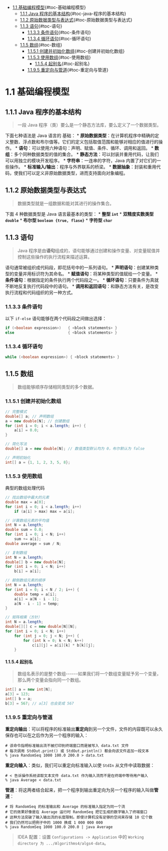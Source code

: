 -   [1.1 基础编程模型](#基础编程模型){#toc-基础编程模型}
    -   [1.1.1 Java
        程序的基本结构](#java-程序的基本结构){#toc-java-程序的基本结构}
    -   [1.1.2
        原始数据类型与表达式](#原始数据类型与表达式){#toc-原始数据类型与表达式}
    -   [1.1.3 语句](#语句){#toc-语句}
        -   [1.1.3.3 条件语句](#条件语句){#toc-条件语句}
        -   [1.1.3.4 循环语句](#循环语句){#toc-循环语句}
    -   [1.1.5 数组](#数组){#toc-数组}
        -   [1.1.5.1
            创建并初始化数组](#创建并初始化数组){#toc-创建并初始化数组}
        -   [1.1.5.3 使用数组](#使用数组){#toc-使用数组}
            -   [1.1.5.4 起别名](#起别名){#toc-起别名}
        -   [1.1.9.5 重定向与管道](#重定向与管道){#toc-重定向与管道}

# 1.1 基础编程模型

## 1.1.1 Java 程序的基本结构

> 一段 Java 程序（类）要么是一个静态方法库，要么定义了一个数据类型。

下面七种语法是 Java 语言的 基础： \*
**原始数据类型**：在计算机程序中精确的定义整数、浮点数和布尔值等。它们的定义包括取值范围和能够对相应的值进行的操作。
\* **语句**：可以使用六种语句：声明、赋值、条件、循环、调用和返回。 \*
**数组**：多个同种数据类型的值的集合。 \*
**静态方法**：可以封装并重用代码，让我们可以用独立的模块开发程序。 \*
**字符串**：一连串的字符，Java 内置了对它们的一些操作。 \*
**标准输入/输出**：程序与外界联系的桥梁。 \*
**数据抽象**：封装和重用代码，使我们可以定义非原始数据类型，进而支持面向对象编程。

## 1.1.2 原始数据类型与表达式

> 数据类型就是一组数据和能对其进行的操作集合。

下面 4 种数据类型是 Java 语言最基本的类型： \* **整型 `int`** \*
**双精度实数类型 `double`** \* **布尔型 `boolean {true, flase}`** \*
**字符型 `char`**

## 1.1.3 语句

> Java
> 程序是由**语句**组成的，语句能够通过创建和操作变量、对变量赋值并控制这些操作的执行流程来描述运算。

语句通常被组织成代码段，即花括号中的一系列语句。 \*
**声明语句**：创建某种类型的变量并用标识符为其命名。 \*
**赋值语句**：将某种类型的值赋给一个变量。 \*
**条件语句**：根据指定的条件执行两个代码段之一。 \*
**循环语句**：只要条件为真就不断地反复执行代码段中的语句。 \*
**调用和返回语句**：和静态方法有关，是改变执行流程和代码组织的另一种方式。

### 1.1.3.3 条件语句

以下 `if-else` 语句能够在两个代码段之间做出选择：

``` java
if (<boolean expression>)   { <block statements> }
else                        { <block statements> }
```

### 1.1.3.4 循环语句

``` java
while (<boolean expression>) { <block statements> }
```

## 1.1.5 数组

> 数组能够顺序存储相同类型的多个数据。

### 1.1.5.1 创建并初始化数组

``` java
// 完整模式
double[] a; // 声明数组
a = new double[N]; // 创建数组
for (int i = 0; i < a.length; i++) {
    a[i] = 0.0;
}

// 简化写法
double[] a = new double[N]; // 数值类型默认均为 0，布尔默认为 false

// 声明初始化
int[] a = {1, 1, 2, 3, 5, 8};
```

### 1.1.5.3 使用数组

典型的数组处理代码

``` java
// 找出数组中最大的元素
double max = a[0];
for (int i = 0; i < a.length; i++)
    if (a[i] > max) max = a[i];

// 计算数组元素的平均值
int N = a.length;
double sum = 0.0;
for (int i = 0; i < N; i++)
    sum += a[i];
double average = sum / N;

// 复制数组
int N = a.length;
double[] b = new double[N];
for (int i = 0; i < N; i++)
    b[i] = a[i];

// 颠倒数组元素的顺序
int N = a.length;
for (int i = 0; i < N / 2; i++) {
    double temp = a[i];
    a[i] = a[N - i - 1];
    a[N - i - 1] = temp;
}

// 矩阵相乘（方针）
int N = a.length;
double[][] c = new double[N][N];
for (int i = 0; i < N; i++) 
    for (int j = 0; j < N; j++) {
        for (int k = 0; k < N; k++)
            c[i][j] = a[i][k] * b[k][j];
    }
```

#### 1.1.5.4 起别名

> 数组名表示的是整个数组------如果我们将一个数组变量赋予另一个变量，那么两个变量会指向同一个数组。

``` java
int[] a = new int[N];
a[3] = 123;
int[] b = a;
b[3] = 567; // a[3] 也会变成 567
```

### 1.1.9.5 重定向与管道

**重定向输出**：可以将程序的标准输出**重定向**到另一个文件，文件的内容既可以永久保存也可以在之后作为另一个程序的输入：

``` shell
# 该命令指明标准输出流不被打印到终端窗口而是被写入 data.txt 文件
# 每次调用 StdOut.print() 或 StdOut.println() 都会向该文件追加一段文本
% java RandomSeq 1000 100.0 200.0 > data.txt
```

**重定向输入**：类似，我们可以重定向标准输入以使 `StdIn`
从文件中读取数据：

``` shell
# < 告诉操作系统读取文本文件 data.txt 作为输入流而不是在终端中等待用户输入
% java Average < data.txt
```

**管道**：将这两者结合起来，把一个程序到输出重定向为另一个程序的输入叫做**管道**：

``` shell
# 将 RandomSeq 的标准输出和 Average 的标准输入指定为同一个流
# 它的效果好像是在 Average 运行时 RandomSeq 把它生成的数字输入了终端窗口
# 这种方法突破了输入输出流的长度限制。即使计算机没有足够的空间来存储 10 亿个数
# 我们仍然可以把例子中的 1000 换成 1 000 000 000
% java RandomSeq 1000 100.0 200.0 | java Average
```

> IDEA 配置：设置 `Configurations -> Application` 中的
> `Working directory 为 .../Algorithms4/algs4-data`。
